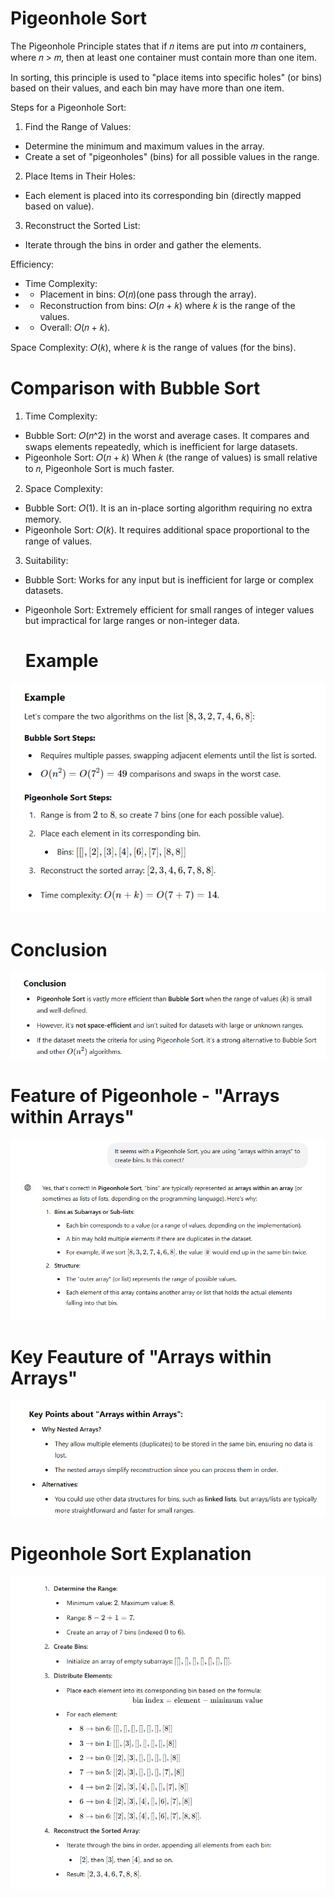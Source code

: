 # Pigeonhole Sort 

The Pigeonhole Principle states that if 𝑛 items are put into 𝑚 containers, where 𝑛 > 𝑚, then at least one container must contain more than one item. 

In sorting, this principle is used to "place items into specific holes" (or bins) based on their values, and each bin may have more than one item.

Steps for a Pigeonhole Sort:
1. Find the Range of Values:
- Determine the minimum and maximum values in the array.
- Create a set of "pigeonholes" (bins) for all possible values in the range.

2. Place Items in Their Holes:
- Each element is placed into its corresponding bin (directly mapped based on value).

3. Reconstruct the Sorted List:
- Iterate through the bins in order and gather the elements.

Efficiency:
- Time Complexity:
- - Placement in bins: 𝑂(𝑛)(one pass through the array).
- - Reconstruction from bins: 𝑂(𝑛 + 𝑘) where 𝑘 is the range of the values.
- - Overall: 𝑂(𝑛 + 𝑘).

Space Complexity: 𝑂(𝑘), where 𝑘 is the range of values (for the bins).

# Comparison with Bubble Sort
1. Time Complexity:
- Bubble Sort: 𝑂(𝑛^2) in the worst and average cases. It compares and swaps elements repeatedly, which is inefficient for large datasets.
- Pigeonhole Sort: 𝑂(𝑛 + 𝑘) When 𝑘 (the range of values) is small relative to 𝑛, Pigeonhole Sort is much faster.

2. Space Complexity:
- Bubble Sort: 𝑂(1). It is an in-place sorting algorithm requiring no extra memory.
- Pigeonhole Sort: 𝑂(𝑘). It requires additional space proportional to the range of values.

3. Suitability:
- Bubble Sort: Works for any input but is inefficient for large or complex datasets.
- Pigeonhole Sort: Extremely efficient for small ranges of integer values but impractical for large ranges or non-integer data.

  # Example
![example image](https://github.com/edorejel/Java/blob/main/sorting_algorithms/PigeonholeSort/images/Screenshot%202024-12-26%20203802.png)

  # Conclusion
  
![conclusion image](https://github.com/edorejel/Java/blob/main/sorting_algorithms/PigeonholeSort/images/Screenshot%202024-12-26%20203911.png)

  # Feature of Pigeonhole - "Arrays within Arrays"

  ![feature of pigeonhole](https://github.com/edorejel/Java/blob/main/sorting_algorithms/PigeonholeSort/images/Screenshot%202024-12-26%20203945.png)

  # Key Feauture of "Arrays within Arrays"

  ![feature of arrays within arrays](https://github.com/edorejel/Java/blob/main/sorting_algorithms/PigeonholeSort/images/Screenshot%202024-12-26%20204102.png)

# Pigeonhole Sort Explanation

![pigeonhole sort explanation](https://github.com/edorejel/Java/blob/main/sorting_algorithms/PigeonholeSort/images/Screenshot%202024-12-26%20204021.png)
